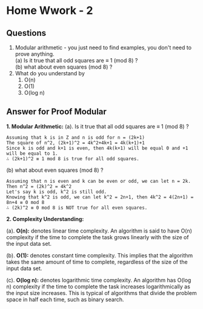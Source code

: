 # Home Wwork - 2

## Questions

1. Modular arithmetic - you just need to find examples, you don't need to prove anything. <br />
    (a) Is it true that all odd squares are ≡ 1 (mod 8) ? <br />
    (b) what about even squares (mod 8) ?
2. What do you understand by
    1. O(n)
    2. O(1)
    3. O(log n)

## Answer for Proof Modular

**1. Modular Arithmetic:**
  (a). Is it true that all odd squares are ≡ 1 (mod 8) ?

   ```
   Assuming that k is in Z and n is odd for n = (2k+1)
   The square of n^2, (2k+1)^2 = 4k^2+4k+1 = 4k(k+1)+1
   Since k is odd and k+1 is even, then 4k(k+1) will be equal 0 and +1 will be equal to 1.
   ∴ (2k+1)^2 ≡ 1 mod 8 is true for all odd squares.
   ```
   
   (b) what about even squares (mod 8) ?

   ```
   Assuming that n is even and k can be even or odd, we can let n = 2k.
   Then n^2 = (2k)^2 = 4k^2
   Let's say k is odd, k^2 is still odd.
   Knowing that k^2 is odd, we can let k^2 = 2n+1, then 4k^2 = 4(2n+1) = 8n+4 ≡ 0 mod 8
   ∴ (2k)^2 ≡ 0 mod 8 is NOT true for all even squares.
   ```

**2. Complexity Understanding:**

   (a). **O(n):** denotes linear time complexity. An algorithm is said to have O(n) complexity if the time to complete the task grows linearly with the size of the input data set.

   (b). **O(1):** denotes constant time complexity. This implies that the algorithm takes the same amount of time to complete, regardless of the size of the input data set.

   (c). **O(log n):** denotes logarithmic time complexity. An algorithm has O(log n) complexity if the time to complete the task increases logarithmically as the input size increases. This is typical of algorithms that divide the problem space in half each time, such as binary search.
